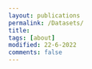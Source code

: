 ```yaml
---
layout: publications
permalink: /Datasets/
title: 
tags: [about]
modified: 22-6-2022
comments: false
---
```


